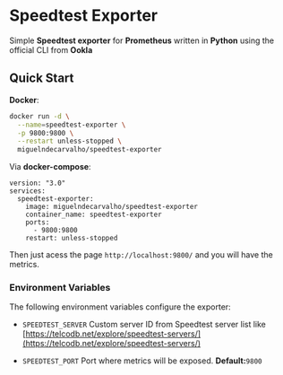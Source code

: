 # Speedtest Exporter

Simple **Speedtest exporter** for **Prometheus** written in **Python** using the official CLI from **Ookla**

## Quick Start

**Docker**:

```bash
docker run -d \
  --name=speedtest-exporter \
  -p 9800:9800 \
  --restart unless-stopped \
  miguelndecarvalho/speedtest-exporter
```

Via **docker-compose**:

```docker-compose
version: "3.0"
services:
  speedtest-exporter:
    image: miguelndecarvalho/speedtest-exporter
    container_name: speedtest-exporter
    ports:
      - 9800:9800
    restart: unless-stopped
```

Then just acess the page `http://localhost:9800/` and you will have the metrics.

### Environment Variables

The following environment variables configure the exporter:

* `SPEEDTEST_SERVER`
  Custom server ID from Speedtest server list like [https://telcodb.net/explore/speedtest-servers/](https://telcodb.net/explore/speedtest-servers/)

* `SPEEDTEST_PORT`
  Port where metrics will be exposed. **Default:**`9800`
